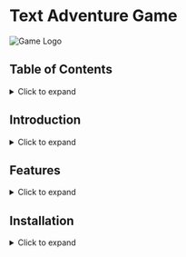 # Text Adventure Game

![Game Logo](./adventure-video-game-logo-template_23-2147822369.png)

## Table of Contents
<details>
<summary>Click to expand</summary>

- [Introduction](#introduction)
- [Features](#features)
- [Installation](#installation)
- [Usage](#usage)
- [Gameplay](#gameplay)
- [Customization](#customization)
- [License](#license)
- [Credits](#credits)

</details>

## Introduction
<details>
<summary>Click to expand</summary>

This is a simple text-based adventure game built with Java Swing. Players navigate through a fantasy world, interacting with characters, exploring locations, and engaging in combat with monsters.

</details>

## Features
<details>
<summary>Click to expand</summary>

- **Interactive GUI**: Navigate through the game world using buttons.
- **Combat System**: Fight monsters and manage your health.
- **Dynamic Story**: Multiple choices lead to different outcomes.
- **Item Collection**: Find and use items like weapons to enhance your abilities.

</details>

## Installation
<details>
<summary>Click to expand</summary>

1. **Clone the repository**:
   ```bash
   git clone https://github.com/yourusername/text-adventure-game.git
